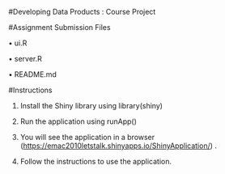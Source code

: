#Developing Data Products : Course Project

#Assignment Submission Files

•	ui.R

•	server.R

•	README.md


#Instructions

1.	Install the Shiny library using library(shiny)
 
2.	Run the application using runApp()

3.	You will see the application in a browser (https://emac2010letstalk.shinyapps.io/ShinyApplication/) . 

4. Follow the instructions to use the application.
